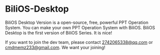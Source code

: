 # BiliOS-Desktop
BiliOS Desktop Version is a open-source, free, powerful PPT Operation System.
You can make your own PPT Operation System with BiliOS.
BiliOS Desktop is the first version of BiliOS Series.
It is nice!

If you want to join the dev team, please contact 2742065338@qq.com or cmdmemz233@gmail.com. We want your joining!
